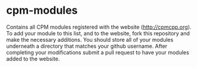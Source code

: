 cpm-modules
===========

Contains all CPM modules registered with the website (http://cpmcpp.org). To
add your module to this list, and to the website, fork this repository and
make the necessary additions. You should store all of your modules underneath
a directory that matches your github username. After completing your
modifications submit a pull request to have your modules added to the website.
